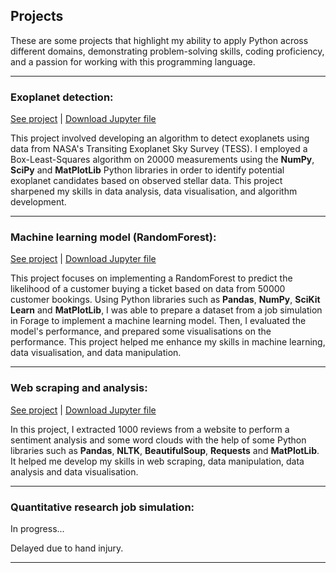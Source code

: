 ## Projects
These are some projects that highlight my ability to apply Python across different domains, demonstrating problem-solving skills, coding proficiency, and a passion for working with this programming language.

* * *

### Exoplanet detection:
[See project](https://hongyicheng3.github.io/portfolio/Exoplanet_detection.html) |
[Download Jupyter file](assets/Exoplanet_detection.ipynb)


This project involved developing an algorithm to detect exoplanets using data from NASA's Transiting Exoplanet Sky Survey (TESS). I employed a Box-Least-Squares algorithm on 20000 measurements using the **NumPy**, **SciPy** and **MatPlotLib** Python libraries in order to identify potential exoplanet candidates based on observed stellar data. This project sharpened my skills in data analysis, data visualisation, and algorithm development.

* * *

### Machine learning model (RandomForest):
[See project](https://hongyicheng3.github.io/portfolio/random_forest.html) |
[Download Jupyter file](assets/random_forest.ipynb)

This project focuses on implementing a RandomForest to predict the likelihood of a customer buying a ticket based on data from 50000 customer bookings. Using Python libraries such as **Pandas**, **NumPy**, **SciKit Learn** and **MatPlotLib**, I was able to prepare a dataset from a job simulation in Forage to implement a machine learning model. Then, I evaluated the model's performance, and prepared some visualisations on the performance. This project helped me enhance my skills in machine learning, data visualisation, and data manipulation.

* * *

### Web scraping and analysis:
[See project](https://hongyicheng3.github.io/portfolio/web_scraping.html) |
[Download Jupyter file](assets/web_scraping.ipynb)

In this project, I extracted 1000 reviews from a website to perform a sentiment analysis and some word clouds with the help of some Python libraries such as **Pandas**, **NLTK**, **BeautifulSoup**, **Requests** and **MatPlotLib**. It helped me develop my skills in web scraping, data manipulation, data analysis and data visualisation.

* * *

### Quantitative research job simulation:
In progress... 

Delayed due to hand injury.

* * *
